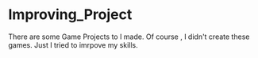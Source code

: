 # Improving_Project

There are some Game Projects to I made. Of course ,
I didn't create these games. Just I tried to imrpove my skills.
